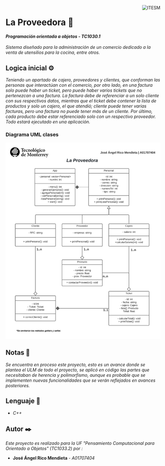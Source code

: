 <a href="#">
    <img src="https://javier.rodriguez.org.mx/itesm/2014/tecnologico-de-monterrey-black.png" alt="ITESM" title="ITESM" align="right" height="60" />
</a>

# **La Proveedora** 🚀

#### **_Programación orientada a objetos - TC1030.1_**
_Sistema diseñado para la administración de un comercio dedicado a la venta de utensilios para la cocina, entre otros._

## **Logica inicial** ⚙️ 
_Teniendo un apartado de cajero, proveedores y clientes, que conforman las personas que interactúan con el comercio, por otro lado, en una factura solo puede haber un ticket, pero puede haber varios tickets que no pertenezcan a una factura. La factura debe de referenciar a un solo cliente con sus respectivos datos, mientras que el ticket debe contener la lista de productos y solo un cajero, el que atendió; cliente puede tener varias facturas, pero una factura no puede tener más de un cliente. Por último, cada producto debe estar referenciado solo con un respectivo proveedor. Todo estará ejecutado en una aplicación._

### **Diagrama UML clases**
<p align="center">
  <img src="UML.png" />
</p>

## **Notas** 📌
_Se encuentra en proceso este proyecto, esto es un avance donde se plantea el ULM de todo el proyecto, se aplicó en código las partes que necesitaban de herencia y polimorfismo, aunque es probable que se implementen nuevas funcionalidades que se verán reflejados en avances posteriores._

## **Lenguaje** 👅
*  *C++*

## **Autor** ✒️
_Este proyecto es realizado para la UF "Pensamiento Computacional para Orientado a Objetos" (TC1033.2) por :_
* **José Ángel Rico Mendieta** - *A01707404*

